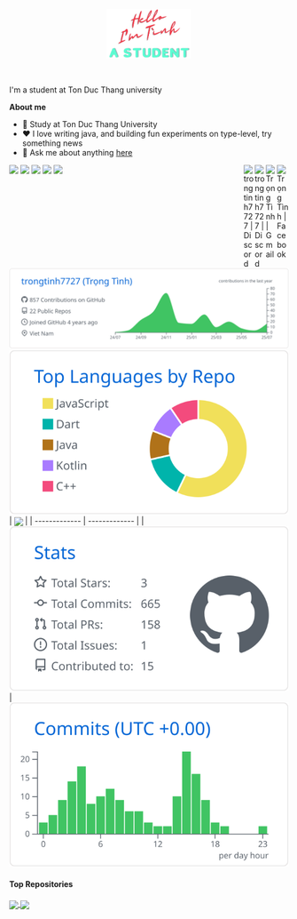 <p align="center"><a href="https://github.com/trongtinh7727"><img width="30%" src="./assets/gh-readme-header.png" /></a></p>

<br />

I'm a student at Ton Duc Thang university

**About me**

- 💼 Study at Ton Duc Thang University
- ❤️ I love writing java, and building fun experiments on type-level, try something news
- 💬 Ask me about anything [here](https://github.com/trongtinh7727/trongtinh7727/issues)

<a href="https://www.facebook.com/trongtinh7727">
  <img align="right" alt="Trọng Tình | Facebook" width="21px" src="https://raw.githubusercontent.com/trongtinh7727/trongtinh7727/main/assets/facebook-circular-logo.png" />
</a>
<a href="mailto:trongtinh7727@gmail.com">
  <img align="right" alt="Trọng Tình | Gmail" width="20px" src="https://raw.githubusercontent.com/trongtinh7727/trongtinh7727/main/assets/gmail.png" />
</a>

<a href="https://www.instagram.com/trongtinh7727/">
  <img align="right" alt="trongtinh7727 | Discord" width="20px" src="https://raw.githubusercontent.com/trongtinh7727/trongtinh7727/main/assets/instagram.png">
</a>
<a href="https://www.discordapp.com/users/861617197410549760">
  <img align="right" alt="trongtinh7727 | Discord" width="20px" src="https://raw.githubusercontent.com/trongtinh7727/trongtinh7727/17960bbd41ed223cefc81172d5d517747ec348b9/assets/discord-round.svg">
</a>

<code><img height="20" src="https://raw.githubusercontent.com/trongtinh7727/trongtinh7727/af0415fc3d72a997bc786ff7f0d2cbd1f7404cac/assets/java.svg"></code>
<code><img height="20" src="https://raw.githubusercontent.com/trongtinh7727/trongtinh7727/af0415fc3d72a997bc786ff7f0d2cbd1f7404cac/assets/c.svg"></code>
<code><img height="20" src="https://raw.githubusercontent.com/trongtinh7727/trongtinh7727/af0415fc3d72a997bc786ff7f0d2cbd1f7404cac/assets/html.svg"></code>
<code><img height="20" src="https://raw.githubusercontent.com/trongtinh7727/trongtinh7727/af0415fc3d72a997bc786ff7f0d2cbd1f7404cac/assets/php.svg"></code>
<code><img height="20" src="https://raw.githubusercontent.com/trongtinh7727/trongtinh7727/af0415fc3d72a997bc786ff7f0d2cbd1f7404cac/assets/python.svg"></code>    


![](https://raw.githubusercontent.com/trongtinh7727/trongtinh7727/main/profile-summary-card-output/github/0-profile-details.svg)
![](https://raw.githubusercontent.com/trongtinh7727/trongtinh7727/main/profile-summary-card-output/github/1-repos-per-language.svg) | <a href="https://github.com/trongtinh7727"><img align="center" src="https://github-readme-stats.vercel.app/api/top-langs/?username=trongtinh7727&layout=compact&theme=buefy&hide_border=true" /></a> |
| ------------- | ------------- |
|![](https://raw.githubusercontent.com/trongtinh7727/trongtinh7727/main/profile-summary-card-output/github/3-stats.svg)|![](https://raw.githubusercontent.com/trongtinh7727/trongtinh7727/main/profile-summary-card-output/github/4-productive-time.svg)

#### Top Repositories


<a href="https://github.com/trongtinh7727/csv">
  <img align="center" src="https://github-readme-stats.vercel.app/api/pin/?username=trongtinh7727&repo=csv&theme=buefy" />
</a>
<a href="https://github.com/trongtinh7727/Java-OOP">
  <img align="center" src="https://github-readme-stats.vercel.app/api/pin/?username=trongtinh7727&repo=Java-OOP&theme=buefy" />
</a>

<br />
<br />


